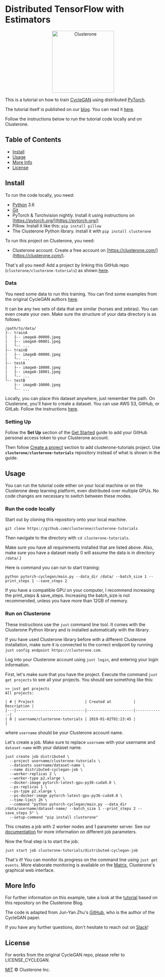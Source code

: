# Distributed TensorFlow with Estimators

<p align="center">
<img src="../co_logo.png" alt="Clusterone" width="200">
<br>

This is a tutorial on how to train [CycleGAN](https://arxiv.org/abs/1703.10593) using distributed [PyTorch](https://pytorch.org/).

The tutorial itself is published on our [blog](https://clusterone.com/tutorials). You can read it [here](https://clusterone.com/tutorials/pytorch-cyclegan).

Follow the instructions below to run the tutorial code locally and on Clusterone. 

## Table of Contents

- [Install](#install)
- [Usage](#usage)
- [More Info](#more-info)
- [License](#license)

## Install

To run the code locally, you need:

- [Python](https://python.org/) 3.6
- [Git](https://git-scm.com/)
- PyTorch & Torchvision nightly. Install it using instructions on [https://pytorch.org/](https://pytorch.org/)
- Pillow. Install it like this: `pip install pillow`
- The Clusterone Python library. Install it with `pip install clusterone`

To run this project on Clusterone, you need:
- Clusterone account. Create a free account on [https://clusterone.com/](https://clusterone.com/).

That's all you need! Add a project by linking this GitHub repo (`clusterone/clusterone-tutorials`) as shown [here](https://docs.clusterone.com/documentation/projects-on-clusterone/github-projects#create-a-project-using-existing-github-repository).

### Data
You need some data to run this training. You can find some examples from the original CycleGAN authors [here](https://people.eecs.berkeley.edu/~taesung_park/CycleGAN/datasets/).

It can be any two sets of data that are similar (horses and zebras). You can even create your own.
Make sure the structure of your data directory is as follows:
```
/path/to/data/
├-- trainA
|   ├-- imageA-00000.jpeg
|   ├-- imageA-00001.jpeg
|   └-- ...
├-- trainB
|   ├-- imageB-00000.jpeg
|   └-- ...
├-- testA
|   ├-- imageA-10000.jpeg
|   ├-- imageA-10001.jpeg
|   └-- ...
└-- testB
    ├-- imageB-10000.jpeg
    └-- ...

```

Locally, you can place this dataset anywhere, just remember the path.
On Clusterone, you'll have to create a dataset. You can use AWS S3, GitHub, or GitLab. Follow the instructions [here](https://docs.clusterone.com/documentation/data-on-clusterone).

### Setting Up

Follow the **Set Up** section of the [Get Started](https://docs.clusterone.com/get-started#set-up) guide to add your GitHub personal access token to your Clusterone account.

Then follow [Create a project](https://docs.clusterone.com/get-started#create-a-project) section to add clusterone-tutorials project. Use **`clusterone/clusterone-tutorials`** repository instead of what is shown in the guide.

## Usage

You can run the tutorial code either on your local machine or on the Clusterone deep learning platform, even distributed over multiple GPUs. No code changes are necessary to switch between these modes.

### Run the code locally

Start out by cloning this repository onto your local machine. 

```shell
git clone https://github.com/clusterone/clusterone-tutorials
```

Then navigate to the directory with `cd clusterone-tutorials`.

Make sure you have all requirements installed that are listed above. Also, make sure you have a dataset ready (I will assume the data is in directory `/data/`.)

Here is command you can run to start training:
```shell
python pytorch-cyclegan/main.py --data_dir /data/ --batch_size 1 --print_steps 1 --save_steps 2
```
If you have a compatible GPU on your computer, I recommend increasing the print_steps & save_steps. Increasing the batch_size is not recommended, unless you have more than 12GB of memory.

### Run on Clusterone

These instructions use the `just` command line tool. It comes with the Clusterone Python library and is installed automatically with the library.

If you have used Clusterone library before with a different Clusterone installation, make sure it is connected to the correct endpoint by running `just config endpoint https://clusterone.com`.

Log into your Clusterone account using `just login`, and entering your login information.

First, let's make sure that you have the project. Execute the command `just get projects` to see all your projects. You should see something like this:
```shell
>> just get projects
All projects:

| # | Project                       | Created at          | Description |
|---|-------------------------------|---------------------|-------------|
| 0 | username/clusterone-tutorials | 2019-01-02T01:23:45 |             |
```
where `username` should be your Clusterone account name.

Let's create a job. Make sure to replace `username` with your username and `dataset-name` with your dataset name.
```shell
just create job distributed \
  --project username/clusterone-tutorials \
  --datasets username/dataset-name \
  --name distributed-cyclegan-job \
  --worker-replicas 2 \
  --worker-type p2.xlarge \
  --docker-image pytorch-latest-gpu-py36-cuda9.0 \
  --ps-replicas 1 \
  --ps-type p2.xlarge \
  --ps-docker-image pytorch-latest-gpu-py36-cuda9.0 \
  --time-limit 2h \
  --command "python pytorch-cyclegan/main.py --data_dir /data/username/dataset-name/ --batch_size 1 --print_steps 2 --save_steps 5" \
  --setup-command "pip install clusterone"
```

This creates a job with 2 worker nodes and 1 parameter server. See our [documentation](https://docs.clusterone.com/cli-reference-documentation/just-create-job) for more information on different job parameters.

Now the final step is to start the job:

```shell
just start job clusterone-tutorials/distributed-cyclegan-job
```

That's it! You can monitor its progress on the command line using `just get events`. More elaborate monitoring is available on the [Matrix](https://clusterone.com/matrix), Clusterone's graphical web interface.

## More Info

For further information on this example, take a look at the [tutorial](https://clusterone.com/tutorials/pytorch-cyclegan) based on this repository on the Clusterone Blog.

The code is adapted from Jun-Yan Zhu's [GitHub](https://github.com/junyanz/pytorch-CycleGAN-and-pix2pix), who is the author of the CycleGAN paper.

If you have any further questions, don't hesitate to reach out on [Slack](https://bit.ly/2OPc6JH)!

## License
For works from the original CycleGAN repo, please refer to LICENSE_CYCLEGAN.

[MIT](LICENSE) © Clusterone Inc.

